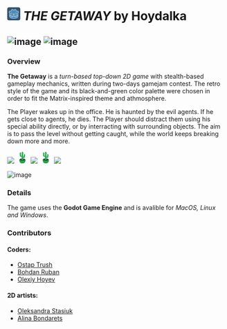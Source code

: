 # <img src="https://github.com/Adeon18/Gaem/blob/main/game/icon.png" width="30"> _THE GETAWAY_ by Hoydalka

![image](https://user-images.githubusercontent.com/73172589/145733739-e1c880cc-813f-408c-8ba4-cf8ae06e86ce.png)
![image](https://user-images.githubusercontent.com/73172589/145733752-5dcda84b-2a6c-46a9-a02d-cbfafa6472d6.png)
---

### Overview
**The Getaway** is a _turn-based top-down 2D game_ with stealth-based gameplay mechanics, written during two-days gamejam contest. The retro style of the game and its black-and-green color palette were chosen in order to fit the Matrix-inspired theme and athmosphere.

The Player wakes up in the office. He is haunted by the evil agents. If he gets close to agents, he dies. The Player should distract them using his special ability directly, or by interracting with surrounding objects. The aim is to pass the level without getting caught, while the world keeps breaking down more and more.

<img src="https://user-images.githubusercontent.com/73172589/145733849-64a64dea-8493-4535-a0c7-0ec7551ecc39.png" width="300"> <img src="https://github.com/Adeon18/Gaem/blob/main/game/art/Tilemap/decorations/l0_sprite_1.png" width="30"> <img src="https://user-images.githubusercontent.com/73172589/145734460-44e6859c-2786-431f-a496-ca372de39f5a.png" width="220"> <img src="https://github.com/Adeon18/Gaem/blob/main/game/art/Tilemap/decorations/l0_sprite_1.png" width="30"> <img src="https://user-images.githubusercontent.com/73172589/145734115-9c3b23fa-ea67-4212-8eac-2d9617995a4f.png" width="230">

![image](https://user-images.githubusercontent.com/73172589/145733644-f79ee4e1-5240-4f1b-9383-c4e4134d8165.png)


### Details

The game uses the **Godot Game Engine** and is avalible for _MacOS, Linux and Windows_.

### Contributors
#### Coders:
* [Ostap Trush](https://github.com/Adeon18)
* [Bohdan Ruban](https://github.com/iamthewalrus67)
* [Olexiy Hoyev](https://github.com/alexg-lviv)
#### 2D artists:
* [Oleksandra Stasiuk](https://github.com/oleksadobush)
* [Alina Bondarets](https://github.com/alorthius)
